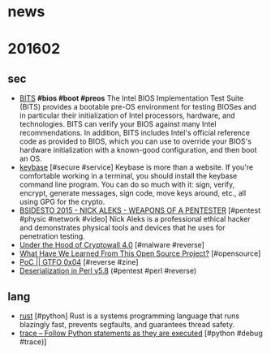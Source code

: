 # news

# 201602

## sec
+ [BITS](http://biosbits.org/)
  __#bios #boot #preos__
   The Intel BIOS Implementation Test Suite (BITS) provides a bootable pre-OS environment for testing BIOSes and in particular their initialization of Intel processors, hardware, and technologies. BITS can verify your BIOS against many Intel recommendations. In addition, BITS includes Intel's official reference code as provided to BIOS, which you can use to override your BIOS's hardware initialization with a known-good configuration, and then boot an OS.
+ [keybase](https://keybase.io/) [#secure #service]
  Keybase is more than a website. If you're comfortable working in a terminal, you should install the keybase command line program. You can do so much with it: sign, verify, encrypt, generate messages, sign code, move keys around, etc., all using GPG for the crypto.
+ [BSIDESTO 2015 - NICK ALEKS - WEAPONS OF A PENTESTER](https://www.youtube.com/watch?v=lDvf4ScWbcQ) [#pentest #physic #network #video]
  Nick Aleks is a professional ethical hacker and demonstrates physical tools and devices that he uses for penetration testing.
+ [Under the Hood of Cryptowall 4.0](http://www.tripwire.com/state-of-security/security-awareness/under-the-hood-of-cryptowall-4-0/) [#malware #reverse]
+ [What Have We Learned From This Open Source Project?](http://taskwarrior.org/docs/advice.html) [#opensource]
+ [PoC || GTFO 0x04](https://archive.org/stream/pocorgtfo04/pocorgtfo04_djvu.txt) [#reverse #zine]
+ [Deserialization in Perl v5.8](http://www.agarri.fr/kom/archives/2016/02/06/deserialization_in_perl_v5_8/index.html)  (#pentest #perl #reverse)

## lang
+ [rust](https://www.rust-lang.org) [#python]
  Rust is a systems programming language that runs blazingly fast, prevents segfaults, and guarantees thread safety. 
+ [trace – Follow Python statements as they are executed](https://pymotw.com/2/trace/) [#python #debug #trace)]
